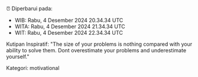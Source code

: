 ⏰ Diperbarui pada:
- WIB: Rabu, 4 Desember 2024 20.34.34 UTC
- WITA: Rabu, 4 Desember 2024 21.34.34 UTC
- WIT: Rabu, 4 Desember 2024 22.34.34 UTC

Kutipan Inspiratif:
"The size of your problems is nothing compared with your ability to solve them. Dont overestimate your problems and underestimate yourself."


Kategori: motivational

